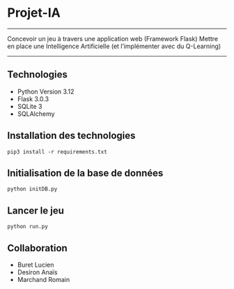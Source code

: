 # Projet-IA
***
Concevoir un jeu à travers une application web (Framework Flask)
Mettre en place une Intelligence Artificielle (et l’implémenter avec du Q-Learning)
***
## Technologies
- Python Version 3.12
- Flask 3.0.3
- SQLite 3
- SQLAlchemy
## Installation des technologies
```pip3 install -r requirements.txt```

## Initialisation de la base de données
```python initDB.py```
## Lancer le jeu
```python run.py```

## Collaboration
- Buret Lucien
- Desiron Anaïs
- Marchand Romain
